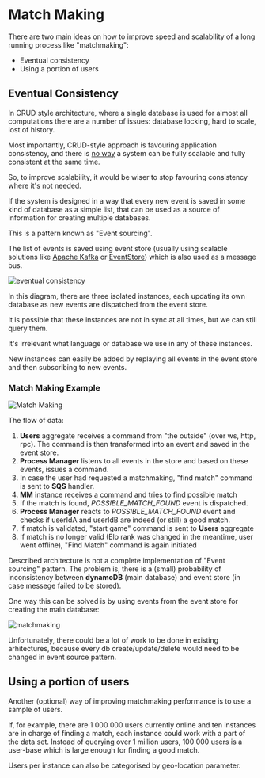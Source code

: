 # Match Making
There are two main ideas on how to improve speed and scalability of a long running process like "matchmaking":
- Eventual consistency
- Using a portion of users

## Eventual Consistency
In CRUD style architecture, where a single database is used for almost all computations there are a number of issues: database locking, hard to scale, lost of history.

Most importantly, CRUD-style approach is favouring application consistency,
and there is [no way](https://en.wikipedia.org/wiki/CAP_theorem) a system can be fully scalable and fully consistent at the same time.

So, to improve scalability, it would be wiser to stop favouring consistency where it's not needed.

If the system is designed in a way that every new event is saved in some kind of database as a simple list, that can be used as a source of information for creating multiple databases.

This is a pattern known as "Event sourcing".

The list of events is saved using event store (usually using scalable solutions like [Apache Kafka](https://kafka.apache.org/) or [EventStore](https://geteventstore.com/)) which is also used as a message bus.

![eventual consistency](https://cloud.githubusercontent.com/assets/1868852/25046843/f53e6c90-2133-11e7-93de-76f0b13b8c8b.png)

In this diagram, there are three isolated instances, each updating its own database as new events are dispatched from the event store.

It is possible that these instances are not in sync at all times, but we can still query them.

It's irrelevant what language or database we use in any of these instances.

New instances can easily be added by replaying all events in the event store and then subscribing to new events.

### Match Making Example
![Match Making](https://cloud.githubusercontent.com/assets/1868852/25047642/4333ffa6-2138-11e7-96be-5c7d2fda9585.png)

The flow of data:
1. **Users** aggregate receives a command from "the outside" (over ws, http, rpc). The command is then transformed into an event and saved in the event store.
1. **Process Manager** listens to all events in the store and based on these events, issues a command.
1. In case the user had requested a matchmaking, "find match" command is sent to **SQS** handler.
1. **MM** instance receives a command and tries to find possible match
1. If the match is found, *POSSIBLE_MATCH_FOUND* event is dispatched.
1. **Process Manager** reacts to *POSSIBLE_MATCH_FOUND* event and checks if userIdA and userIdB are indeed (or still) a good match.
1. If match is validated, "start game" command is sent to **Users** aggregate
1. If match is no longer valid (Elo rank was changed in the meantime, user went offline), "Find Match" command is again initiated

Described architecture is not a complete implementation of "Event sourcing" pattern.
The problem is, there is a (small) probability of inconsistency between **dynamoDB** (main database) and event store (in case messege failed to be stored).

One way this can be solved is by using events from the event store for creating the main database:

![matchmaking](https://cloud.githubusercontent.com/assets/1868852/25057349/50711352-216f-11e7-9b2b-069e9b568286.png)

Unfortunately, there could be a lot of work to be done in existing arhitectures, because every db create/update/delete would need to be changed in event source pattern.

## Using a portion of users
Another (optional) way of improving matchmaking performance is to use a sample of users.

If, for example, there are 1 000 000 users currently online and ten instances are in charge of finding a match,
each instance could work with a part of the data set.
Instead of querying over 1 million users, 100 000 users is a user-base which is large enough for finding a good match.

Users per instance can also be categorised by geo-location parameter.
